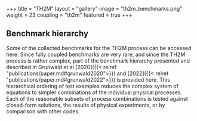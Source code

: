 +++
title = "TH2M"
layout = "gallery"
image = "th2m_benchmarks.png"
weight = 23
coupling = "th2m"
featured = true
+++

## Benchmark hierarchy

Some of the collected benchmarks for the TH2M process can be accessed here. Since fully coupled benchmarks are very rare, and since the TH2M process is rather complex, part of the benchmark hierarchy presented and described in Grunwald et al [2020]({{< relref "publications/paper.md#grunwald2020">}}) and [2022]({{< relref "publications/paper.md#grunwald2022">}}) is provided here.
This hierarchical ordering of test examples reduces the complex system of equations to simpler combinations of the individual physical processes. Each of the reasonable subsets of process combinations is tested against closed-form solutions, the results of physical experiments, or by comparison with other codes.

